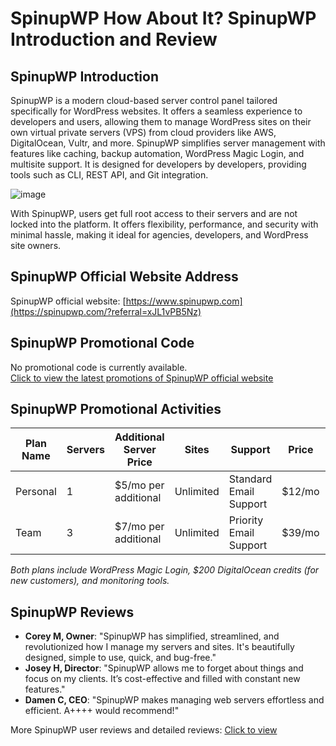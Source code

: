 # SpinupWP How About It? SpinupWP Introduction and Review

## SpinupWP Introduction
SpinupWP is a modern cloud-based server control panel tailored specifically for WordPress websites. It offers a seamless experience to developers and users, allowing them to manage WordPress sites on their own virtual private servers (VPS) from cloud providers like AWS, DigitalOcean, Vultr, and more. SpinupWP simplifies server management with features like caching, backup automation, WordPress Magic Login, and multisite support. It is designed for developers by developers, providing tools such as CLI, REST API, and Git integration.

![image](https://github.com/user-attachments/assets/f45e1941-8195-4633-bace-a8f22e91ac88)

With SpinupWP, users get full root access to their servers and are not locked into the platform. It offers flexibility, performance, and security with minimal hassle, making it ideal for agencies, developers, and WordPress site owners.

## SpinupWP Official Website Address
SpinupWP official website: [https://www.spinupwp.com](https://spinupwp.com/?referral=xJL1vPB5Nz)

## SpinupWP Promotional Code
No promotional code is currently available.  
[Click to view the latest promotions of SpinupWP official website](https://spinupwp.com/?referral=xJL1vPB5Nz)

## SpinupWP Promotional Activities

| Plan Name   | Servers | Additional Server Price | Sites | Support                | Price   | Purchase Link                      |
|-------------|---------|-------------------------|-------|------------------------|---------|-------------------------------------|
| Personal    | 1       | $5/mo per additional     | Unlimited | Standard Email Support | $12/mo  | [Order Now](https://spinupwp.com/?referral=xJL1vPB5Nz) |
| Team        | 3       | $7/mo per additional     | Unlimited | Priority Email Support | $39/mo  | [Order Now](https://spinupwp.com/?referral=xJL1vPB5Nz) |

*Both plans include WordPress Magic Login, $200 DigitalOcean credits (for new customers), and monitoring tools.*

## SpinupWP Reviews

- **Corey M, Owner**: "SpinupWP has simplified, streamlined, and revolutionized how I manage my servers and sites. It's beautifully designed, simple to use, quick, and bug-free."
- **Josey H, Director**: "SpinupWP allows me to forget about things and focus on my clients. It’s cost-effective and filled with constant new features."
- **Damen C, CEO**: "SpinupWP makes managing web servers effortless and efficient. A++++ would recommend!"

More SpinupWP user reviews and detailed reviews: [Click to view](https://spinupwp.com/?referral=xJL1vPB5Nz)
